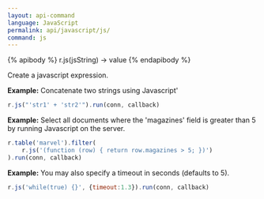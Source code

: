 ```yaml
---
layout: api-command 
language: JavaScript
permalink: api/javascript/js/
command: js
---
```


{% apibody %}
r.js(jsString) → value
{% endapibody %}

Create a javascript expression.

__Example:__ Concatenate two strings using Javascript'

```js
r.js("'str1' + 'str2'").run(conn, callback)
```

__Example:__ Select all documents where the 'magazines' field is greater than 5 by running Javascript on the server.

```js
r.table('marvel').filter(
    r.js('(function (row) { return row.magazines > 5; })')
).run(conn, callback)
```


__Example:__ You may also specify a timeout in seconds (defaults to 5).

```js
r.js('while(true) {}', {timeout:1.3}).run(conn, callback)
```

